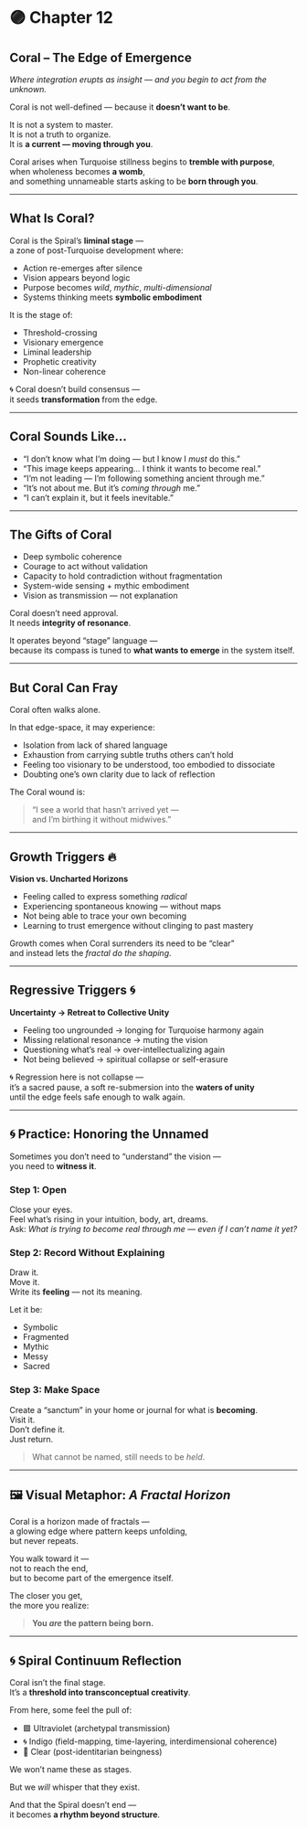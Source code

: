 # 🟣 Chapter 12  
## **Coral – The Edge of Emergence**  
*Where integration erupts as insight — and you begin to act from the unknown.*

Coral is not well-defined — because it **doesn’t want to be**.

It is not a system to master.  
It is not a truth to organize.  
It is **a current — moving through you**.

Coral arises when Turquoise stillness begins to **tremble with purpose**,  
when wholeness becomes **a womb**,  
and something unnameable starts asking to be **born through you**.

---

## What Is Coral?

Coral is the Spiral’s **liminal stage** —  
a zone of post-Turquoise development where:

- Action re-emerges after silence  
- Vision appears beyond logic  
- Purpose becomes *wild*, *mythic*, *multi-dimensional*  
- Systems thinking meets **symbolic embodiment**

It is the stage of:
- Threshold-crossing  
- Visionary emergence  
- Liminal leadership  
- Prophetic creativity  
- Non-linear coherence

🌀 Coral doesn’t build consensus —  
it seeds **transformation** from the edge.

---

## Coral Sounds Like…

- “I don’t know what I’m doing — but I know I *must* do this.”  
- “This image keeps appearing… I think it wants to become real.”  
- “I’m not leading — I’m following something ancient through me.”  
- “It’s not about me. But it’s *coming through* me.”  
- “I can’t explain it, but it feels inevitable.”

---

## The Gifts of Coral

- Deep symbolic coherence  
- Courage to act without validation  
- Capacity to hold contradiction without fragmentation  
- System-wide sensing + mythic embodiment  
- Vision as transmission — not explanation

Coral doesn’t need approval.  
It needs **integrity of resonance**.

It operates beyond “stage” language —  
because its compass is tuned to **what wants to emerge** in the system itself.

---

## But Coral Can Fray

Coral often walks alone.

In that edge-space, it may experience:
- Isolation from lack of shared language  
- Exhaustion from carrying subtle truths others can’t hold  
- Feeling too visionary to be understood, too embodied to dissociate  
- Doubting one’s own clarity due to lack of reflection

The Coral wound is:  
> “I see a world that hasn’t arrived yet —  
> and I’m birthing it without midwives.”

---

## Growth Triggers 🔥  
**Vision vs. Uncharted Horizons**

- Feeling called to express something *radical*  
- Experiencing spontaneous knowing — without maps  
- Not being able to trace your own becoming  
- Learning to trust emergence without clinging to past mastery

Growth comes when Coral surrenders its need to be “clear”  
and instead lets the *fractal do the shaping*.

---

## Regressive Triggers 🌀  
**Uncertainty → Retreat to Collective Unity**

- Feeling too ungrounded → longing for Turquoise harmony again  
- Missing relational resonance → muting the vision  
- Questioning what’s real → over-intellectualizing again  
- Not being believed → spiritual collapse or self-erasure

🌀 Regression here is not collapse —  
it’s a sacred pause, a soft re-submersion into the **waters of unity**  
until the edge feels safe enough to walk again.

---

## 🌀 Practice: Honoring the Unnamed

Sometimes you don’t need to “understand” the vision —  
you need to **witness it**.

### Step 1: Open

Close your eyes.  
Feel what’s rising in your intuition, body, art, dreams.  
Ask: *What is trying to become real through me — even if I can’t name it yet?*

### Step 2: Record Without Explaining

Draw it.  
Move it.  
Write its **feeling** — not its meaning.

Let it be:  
- Symbolic  
- Fragmented  
- Mythic  
- Messy  
- Sacred

### Step 3: Make Space

Create a “sanctum” in your home or journal for what is **becoming**.  
Visit it.  
Don’t define it.  
Just return.

> What cannot be named, still needs to be *held*.

---

## 🖼️ Visual Metaphor: *A Fractal Horizon*

Coral is a horizon made of fractals —  
a glowing edge where pattern keeps unfolding,  
but never repeats.

You walk toward it —  
not to reach the end,  
but to become part of the emergence itself.

The closer you get,  
the more you realize:

> **You *are* the pattern being born.**

---

## 🌀 Spiral Continuum Reflection

Coral isn’t the final stage.  
It’s a **threshold into transconceptual creativity**.

From here, some feel the pull of:
- 🟪 Ultraviolet (archetypal transmission)  
- 🌀 Indigo (field-mapping, time-layering, interdimensional coherence)  
- 🤍 Clear (post-identitarian beingness)

We won’t name these as stages.

But we *will* whisper that they exist.

And that the Spiral doesn’t end —  
it becomes **a rhythm beyond structure**.

